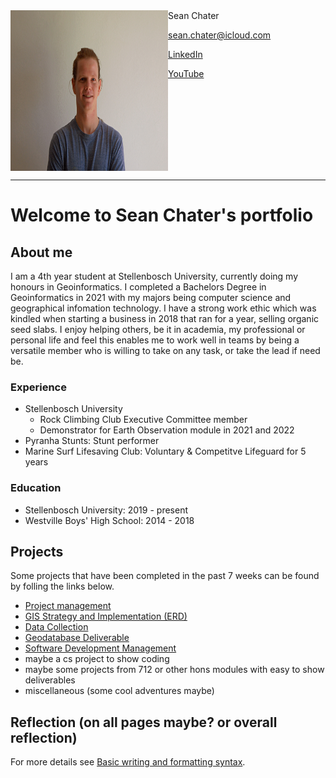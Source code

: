 <img style="float: left" src="assets/media/headshot.jpg" height="257" width="252">
Sean Chater

sean.chater@icloud.com

[LinkedIn](https://www.linkedin.com/in/sean-chater-789380237/?original_referer=)

[YouTube](https://www.youtube.com/channel/UCQouRawVAXWux-RRiOixJeA)

<br clear="left">

---

# Welcome to Sean Chater's portfolio

## About me

I am a 4th year student at Stellenbosch University, currently doing my honours in Geoinformatics. I completed a Bachelors Degree in Geoinformatics in 2021 with my majors being computer science and geographical infomation technology.
I have a strong work ethic which was kindled when starting a business in 2018 that ran for a year, selling organic seed slabs. I enjoy helping others, be it in academia, my professional or personal life and feel this enables me to work well in teams by being a versatile member who is willing to take on any task, or take the lead if need be.

### Experience

- Stellenbosch University
  - Rock Climbing Club Executive Committee member
  - Demonstrator for Earth Observation module in 2021 and 2022
- Pyranha Stunts: Stunt performer
- Marine Surf Lifesaving Club: Voluntary & Competitve Lifeguard for 5 years

### Education

- Stellenbosch University: 2019 - present
- Westville Boys' High School: 2014 - 2018

## Projects
Some projects that have been completed in the past 7 weeks can be found by folling the links below.

- [Project management](assets/pages/project_man.md)
- [GIS Strategy and Implementation (ERD)](assets/pages/strat.md)
- [Data Collection](assets/pages/data_collect.md)
- [Geodatabase Deliverable](assets/pages/geodb.md)
- [Software Development Management](assets/pages/soft_dev.md)
- maybe a cs project to show coding
- maybe some projects from 712 or other hons modules with easy to show deliverables
- miscellaneous (some cool adventures maybe)

## Reflection (on all pages maybe? or overall reflection)

For more details see [Basic writing and formatting syntax](https://docs.github.com/en/github/writing-on-github/getting-started-with-writing-and-formatting-on-github/basic-writing-and-formatting-syntax).